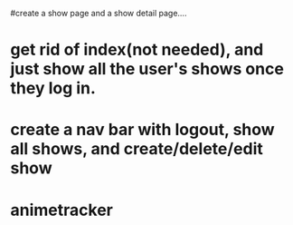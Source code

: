 #create a show page and a show detail page....
# get rid of index(not needed), and just show all the user's shows once they log in.
# create a nav bar with logout, show all shows, and create/delete/edit show 

# animetracker
